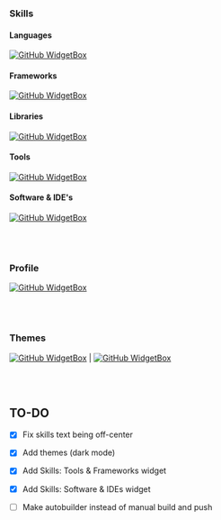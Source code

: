 <br/><br/>

### Skills
#### Languages
[![GitHub WidgetBox](https://github-widgetbox.vercel.app/api/skills?languages=js,python,html,css,c,cpp,bash,xml,json,yaml,postgresql,mysql,sass,graphql&includeNames=true)](https://github.com/Jurredr/github-widgetbox)  


#### Frameworks
[![GitHub WidgetBox](https://github-widgetbox.vercel.app/api/skills?frameworks=react,next,django,bootstrap,tailwind,express,angular&includeNames=true)](https://github.com/Jurredr/github-widgetbox)

#### Libraries
 [![GitHub WidgetBox](https://github-widgetbox.vercel.app/api/skills?libraries=p5,tensorflow,jquery&includeNames=true)](https://github.com/Jurredr/github-widgetbox)

#### Tools
[![GitHub WidgetBox](https://github-widgetbox.vercel.app/api/skills?tools=git,docker,npm,yarn,webpack,firebase,mongodb,redis,nodejs,heroku,apache,nginx,jupyter,prettier&includeNames=true)](https://github.com/Jurredr/github-widgetbox)

#### Software & IDE's
[![GitHub WidgetBox](https://github-widgetbox.vercel.app/api/skills?software=linux,vscode&includeNames=true)](https://github.com/Jurredr/github-widgetbox)

<br/><br/>
### Profile
         
[![GitHub WidgetBox](https://github-widgetbox.vercel.app/api/profile?username=rajeevdhaka&data=followers,repositories,stars,commits)](https://github.com/Jurredr/github-widgetbox)

<br/><br/>
### Themes
   
[![GitHub WidgetBox](https://github-widgetbox.vercel.app/api/profile?username=rajeevdhaka&data=followers,repositories,stars,commits&theme=darkmode)](https://github.com/Jurredr/github-widgetbox) |  [![GitHub WidgetBox](https://github-widgetbox.vercel.app/api/profile?username=Jurredr&data=followers,repositories,stars,commits&theme=default)](https://github.com/Jurredr/github-widgetbox)<br/>



<br/><br/>
## TO-DO

* [x] Fix skills text being off-center
* [x] Add themes (dark mode)
* [x] Add Skills: Tools & Frameworks widget
* [x] Add Skills: Software & IDEs widget
* [ ] Make autobuilder instead of manual build and push

